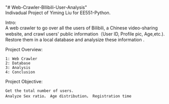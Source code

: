 "# Web-Crawler-BIlibili-User-Analysis"  
Indivadual Project of Yiming Liu for EE551-Python.

Intro:  
A web crawler to go over all the users of Bilibili, a Chinese video-sharing website, and crawl users' public information（User ID, Profile pic, Age,etc.).  
Restore them in a local database and analysize these information .

Project Overview:  
```
1: Web Crawler
2: Database 	
3: Analysis
4: Conclusion
```
Project Objective:  
```
Get the total number of users.
Analyze Sex ratio， Age distribution， Registration time
```
